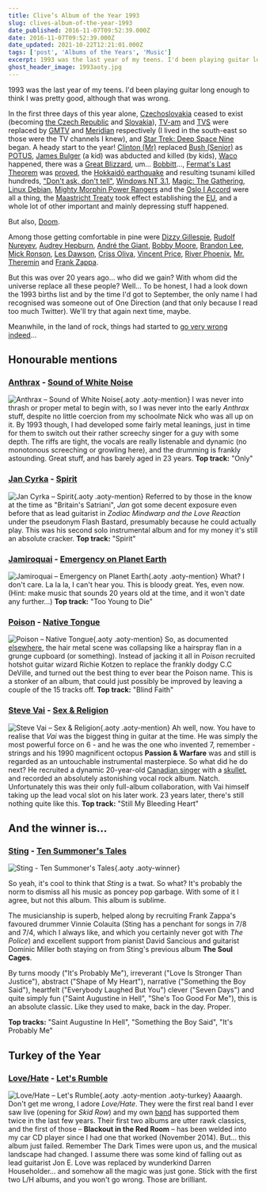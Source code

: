 ```yaml
---
title: Clive’s Album of the Year 1993
slug: clives-album-of-the-year-1993
date_published: 2016-11-07T09:52:39.000Z
date: 2016-11-07T09:52:39.000Z
date_updated: 2021-10-22T12:21:01.000Z
tags: ['post', 'Albums of the Years', 'Music']
excerpt: 1993 was the last year of my teens. I'd been playing guitar long enough to think I was pretty good, although that was wrong.
ghost_header_image: 1993aoty.jpg
---
```


1993 was the last year of my teens. I'd been playing guitar long enough to think I was pretty good, although that was wrong.

In the first three days of this year alone, [Czechoslovakia](https://en.wikipedia.org/wiki/Czechoslovakia) ceased to exist (becoming [the Czech Republic](https://en.wikipedia.org/wiki/Czech_Republic) and [Slovakia](https://en.wikipedia.org/wiki/Slovakia)), [TV-am](https://en.wikipedia.org/wiki/TV-am) and [TVS](https://en.wikipedia.org/wiki/Television_South) were replaced by [GMTV](https://en.wikipedia.org/wiki/GMTV) and [Meridian](https://en.wikipedia.org/wiki/Meridian_Broadcasting) respectively (I lived in the south-east so those were the TV channels I knew), and [Star Trek: Deep Space Nine](https://en.wikipedia.org/wiki/Star_Trek:_Deep_Space_Nine) began. A heady start to the year! [Clinton (Mr)](https://en.wikipedia.org/wiki/Bill_Clinton) replaced [Bush (Senior)](https://en.wikipedia.org/wiki/George_H._W._Bush) as [POTUS](https://en.wikipedia.org/wiki/President_of_the_United_States), [James Bulger](https://en.wikipedia.org/wiki/Murder_of_James_Bulger) (a kid) was abducted and killed (by kids), [Waco](https://en.wikipedia.org/wiki/Waco_siege) happened, there was a [Great Blizzard](https://en.wikipedia.org/wiki/1993_Storm_of_the_Century), um… [Bobbitt](https://en.wikipedia.org/wiki/Lorena_Bobbitt)…, [Fermat's Last Theorem](https://en.wikipedia.org/wiki/Fermat%27s_Last_Theorem) was [proved](https://en.wikipedia.org/wiki/Andrew_Wiles), the [Hokkaidō earthquake](https://en.wikipedia.org/wiki/1993_Hokkaid%C5%8D_earthquake) and resulting tsunami killed hundreds, ["Don't ask, don't tell"](https://en.wikipedia.org/wiki/Don%27t_ask,_don%27t_tell), [Windows NT 3.1](https://en.wikipedia.org/wiki/Windows_NT_3.1), [Magic: The Gathering](https://en.wikipedia.org/wiki/Magic:_The_Gathering), [Linux Debian](https://en.wikipedia.org/wiki/Debian), [Mighty Morphin Power Rangers](https://en.wikipedia.org/wiki/Mighty_Morphin_Power_Rangers) and the [Oslo I Accord](https://en.wikipedia.org/wiki/Oslo_I_Accord) were all a thing, the [Maastricht Treaty](https://en.wikipedia.org/wiki/Maastricht_Treaty) took effect establishing the [EU](https://en.wikipedia.org/wiki/European_Union), and a whole lot of other important and mainly depressing stuff happened.

But also, [Doom](https://en.wikipedia.org/wiki/Doom_(1993_video_game)).

Among those getting comfortable in pine were [Dizzy Gillespie](https://en.wikipedia.org/wiki/Dizzy_Gillespie), [Rudolf Nureyev](https://en.wikipedia.org/wiki/Rudolf_Nureyev), [Audrey Hepburn](https://en.wikipedia.org/wiki/Audrey_Hepburn), [André the Giant](https://en.wikipedia.org/wiki/Andr%C3%A9_the_Giant), [Bobby Moore](https://en.wikipedia.org/wiki/Bobby_Moore), [Brandon Lee](https://en.wikipedia.org/wiki/Brandon_Lee), [Mick Ronson](https://en.wikipedia.org/wiki/Mick_Ronson), [Les Dawson](https://en.wikipedia.org/wiki/Les_Dawson), [Criss Oliva](https://en.wikipedia.org/wiki/Criss_Oliva), [Vincent Price](https://en.wikipedia.org/wiki/Vincent_Price), [River Phoenix](https://en.wikipedia.org/wiki/River_Phoenix), [Mr. Theremin](https://en.wikipedia.org/wiki/L%C3%A9on_Theremin) and [Frank Zappa](https://en.wikipedia.org/wiki/Frank_Zappa).

But this was over 20 years ago… who did we gain? With whom did the universe replace all these people? Well… To be honest, I had a look down the 1993 births list and by the time I'd got to September, the only name I had recognised was someone out of One Direction (and that only because I read too much Twitter). We'll try that again next time, maybe.

Meanwhile, in the land of rock, things had started to [go very wrong indeed](/the-dark-times/)…

## Honourable mentions

### [Anthrax](http://www.anthrax.com/) - [Sound of White Noise](https://www.amazon.co.uk/Sound-White-Noise-Anthrax/dp/B001N0EB1K/)

![Anthrax – Sound of White Noise](/public/images/2025/02/white-noise.jpg){.aoty .aoty-mention} I was never into thrash or proper metal to begin with, so I was never into the early *Anthrax* stuff, despite no little coercion from my schoolmate Nick who was all up on it. By 1993 though, I had developed some fairly metal leanings, just in time for them to switch out their rather screechy singer for a guy with some depth. The riffs are tight, the vocals are really listenable and dynamic (no monotonous screeching or growling here), and the drumming is frankly astounding. Great stuff, and has barely aged in 23 years. **Top track:** "Only"

### [Jan Cyrka](https://jamtrackcentral.com/artists/jan-cyrka/) - [Spirit](https://www.amazon.co.uk/Spirit-Jan-Cyrka/dp/B0000085NB/)

![Jan Cyrka – Spirit](/public/images/2025/02/jc-spiwit.jpg){.aoty .aoty-mention} Referred to by those in the know at the time as "Britain's Satriani", *Jan* got some decent exposure even before that as lead guitarist in *Zodiac Mindwarp and the Love Reaction* under the pseudonym Flash Bastard, presumably because he could actually play. This was his second solo instrumental album and for my money it's still an absolute cracker. **Top track:** "Spirit"

### [Jamiroquai](http://www.jamiroquai.com/) - [Emergency on Planet Earth](https://www.amazon.co.uk/Emergency-Planet-Earth-Jamiroquai/dp/B00BLEI3HQ/)

![Jamiroquai – Emergency on Planet Earth](/public/images/2025/02/emergency.jpg){.aoty .aoty-mention} What? I don't care. La la la, I can't hear you. This is bloody great. Yes, even now. (Hint: make music that sounds 20 years old at the time, and it won't date any further…) **Top track:** "Too Young to Die"

### [Poison](http://www.poisonweb.com/) - [Native Tongue](https://www.amazon.co.uk/Native-Tongue-Poison/dp/B004U2GDIM/)

![Poison – Native Tongue](/public/images/2025/02/native-tongue.jpg){.aoty .aoty-mention} So, as documented [elsewhere](/the-dark-times/), the hair metal scene was collapsing like a hairspray flan in a grunge cupboard (or something). Instead of jacking it all in *Poison* recruited hotshot guitar wizard Richie Kotzen to replace the frankly dodgy C.C DeVille, and turned out the best thing to ever bear the Poison name. This is a stonker of an album, that could just possibly be improved by leaving a couple of the 15 tracks off. **Top track:** "Blind Faith"

### [Steve Vai](http://www.vai.com/) - [Sex & Religion](https://www.amazon.co.uk/Sex-Religion-Steve-Vai/dp/B001GVX1BW/)

![Steve Vai – Sex & Religion](/public/images/2025/02/sex-religion.jpg){.aoty .aoty-mention} Ah well, now. You have to realise that *Vai* was the biggest thing in guitar at the time. He was simply the most powerful force on 6 - and he was the one who invented 7, remember - strings and his 1990 magnificent octopus **Passion & Warfare** was and still is regarded as an untouchable instrumental masterpiece. So what did he do next? He recruited a dynamic 20-year-old [Canadian singer](https://en.wikipedia.org/wiki/Devin_Townsend) with a [skullet](http://hard-rockcity.pagesperso-orange.fr/images/dico/dicot/town2.JPG), and recorded an absolutely astonishing vocal rock album. Natch. Unfortunately this was their only full-album collaboration, with Vai himself taking up the lead vocal slot on his later work. 23 years later, there's still nothing quite like this. **Top track:** "Still My Bleeding Heart"

## And the winner is…

### [Sting](http://www.sting.com/) - [Ten Summoner's Tales](https://www.amazon.co.uk/Ten-Summoners-Tales-Sting/dp/B00000744Y/)

![Sting - Ten Summoner's Tales](/public/images/2016/11/tensum400.jpg){.aoty .aoty-winner}

So yeah, it's cool to think that *Sting* is a twat. So what? It's probably the norm to dismiss all his music as poncey pop garbage. With some of it I agree, but not this album. This album is sublime.

The musicianship is superb, helped along by recruiting Frank Zappa's favoured drummer Vinnie Colauita (Sting has a penchant for songs in 7/8 and 7/4, which I always like, and which you certainly never got with *The Police*) and excellent support from pianist David Sancious and guitarist Dominic Miller both staying on from Sting's previous album **The Soul Cages**.

By turns moody ("It's Probably Me"), irreverant ("Love Is Stronger Than Justice"), abstract ("Shape of My Heart"), narrative ("Something the Boy Said"), heartfelt ("Everybody Laughed But You") clever ("Seven Days") and quite simply fun ("Saint Augustine in Hell", "She's Too Good For Me"), this is an absolute classic. Like they used to make, back in the day. Proper.

**Top tracks:** "Saint Augustine In Hell", "Something the Boy Said", "It's Probably Me"

## Turkey of the Year

### [Love/Hate](https://en.wikipedia.org/wiki/Love/Hate_(band)) - [Let's Rumble](https://www.amazon.co.uk/Lets-Rumble-Love/dp/B00004SEO4/)

![Love/Hate – Let's Rumble](/public/images/2025/02/letsrumble.jpg){.aoty .aoty-mention .aoty-turkey} Aaaargh. Don't get me wrong, I adore *Love/Hate*. They were the first real band I ever saw live (opening for *Skid Row*) and my own [band](http://indigodown.com/) has supported them twice in the last few years. Their first two albums are utter rawk classics, and the first of those – **Blackout in the Red Room** – has been welded into my car CD player since I had one that worked (November 2014). But… this album just failed. Remember The Dark Times were upon us, and the musical landscape had changed. I assume there was some kind of falling out as lead guitarist Jon E. Love was replaced by wunderkind Darren Householder… and somehow all the magic was just gone. Stick with the first two L/H albums, and you won't go wrong. Those are brilliant.
